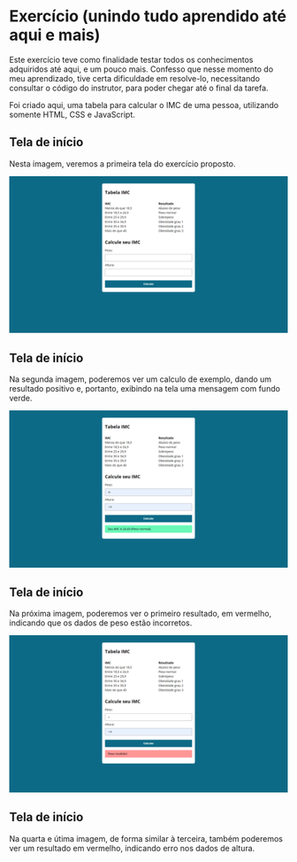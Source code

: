 # Exercício (unindo tudo aprendido até aqui e mais)

Este exercício teve como finalidade testar todos os conhecimentos adquiridos até aqui, e um pouco mais. Confesso que nesse momento do meu aprendizado, tive certa dificuldade em resolve-lo, necessitando consultar o código do instrutor, para poder chegar até o final da tarefa.

Foi criado aqui, uma tabela para calcular o IMC de uma pessoa, utilizando somente HTML, CSS e JavaScript.

## Tela de início

Nesta imagem, veremos a primeira tela do exercício proposto.

![Screenshot](/JavaScript%20-%20Lógica%20de%20programação/Aula%2006/calculoimc.png)

## Tela de início

Na segunda imagem, poderemos ver um calculo de exemplo, dando um resultado positivo e, portanto, exibindo na tela uma mensagem com fundo verde.

![Screenshot](/JavaScript%20-%20Lógica%20de%20programação/Aula%2006/valido.png)

## Tela de início

Na próxima imagem, poderemos ver o primeiro resultado, em vermelho, indicando que os dados de peso estão incorretos.

![Screenshot](/JavaScript%20-%20Lógica%20de%20programação/Aula%2006/pesoinvalido.png)

## Tela de início

Na quarta e útima imagem, de forma similar à terceira, também poderemos ver um resultado em vermelho, indicando erro nos dados de altura.